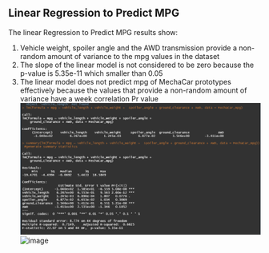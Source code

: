 
## Linear Regression to Predict MPG

The  linear Regression to Predict MPG results show:

1)  Vehicle weight, spoiler angle and the AWD transmission provide a non-random amount of variance to the mpg values in the dataset
2) The slope of the linear model is not considered to be zero because the p-value is 5.35e-11 which smaller than 0.05
3) The linear model does not predict mpg of MechaCar prototypes effectively because  the values that provide a non-random amount of variance have a week correlation Pr value
![LR]( https://github.com/serpaulus/MechaCar_Statistical_Analysis/blob/main/Resources/Linear%20Regression.png)![image](https://user-images.githubusercontent.com/85421407/138544541-d9e0fe8a-3fd0-4c89-9f99-8e7c787c8064.png)
